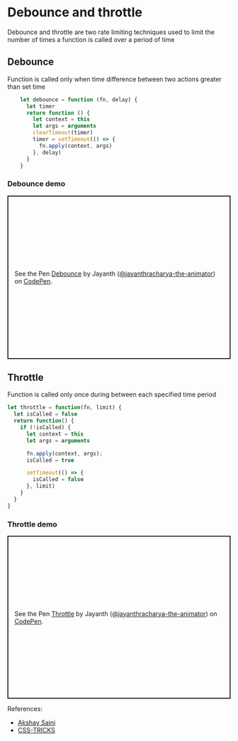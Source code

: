 # Debounce and throttle

Debounce and throttle are two rate limiting techniques used to limit the number of times a function is called over a period of time

## Debounce

Function is called only when time difference between two actions greater than set time
 
``` js
    let debounce = function (fn, delay) {
      let timer
      return function () {
        let context = this
        let args = arguments
        clearTimeout(timer)
        timer = setTimeout(() => {
          fn.apply(context, args)
        }, delay)
      }
    }
```

### Debounce demo
<p class="codepen" data-height="368" data-theme-id="dark" data-default-tab="result" data-user="jayanthracharya-the-animator" data-slug-hash="MWprKQe" style="height: 368px; box-sizing: border-box; display: flex; align-items: center; justify-content: center; border: 2px solid; margin: 1em 0; padding: 1em;" data-pen-title="Debounce">
  <span>See the Pen <a href="https://codepen.io/jayanthracharya-the-animator/pen/MWprKQe">
  Debounce</a> by Jayanth (<a href="https://codepen.io/jayanthracharya-the-animator">@jayanthracharya-the-animator</a>)
  on <a href="https://codepen.io">CodePen</a>.</span>
</p>
<script async src="https://cpwebassets.codepen.io/assets/embed/ei.js"></script>

## Throttle

Function is called only once during between each specified time period

```js
let throttle = function(fn, limit) {
  let isCalled = false
  return function() {
    if (!isCalled) {
      let context = this
      let args = arguments

      fn.apply(context, args);
      isCalled = true

      setTimeout(() => {
        isCalled = false
      }, limit)
    }
  }
}
```

### Throttle demo

<p class="codepen" data-height="367" data-theme-id="dark" data-default-tab="result" data-user="jayanthracharya-the-animator" data-slug-hash="KKWZVGz" style="height: 367px; box-sizing: border-box; display: flex; align-items: center; justify-content: center; border: 2px solid; margin: 1em 0; padding: 1em;" data-pen-title="Throttle">
  <span>See the Pen <a href="https://codepen.io/jayanthracharya-the-animator/pen/KKWZVGz">
  Throttle</a> by Jayanth (<a href="https://codepen.io/jayanthracharya-the-animator">@jayanthracharya-the-animator</a>)
  on <a href="https://codepen.io">CodePen</a>.</span>
</p>
<script async src="https://cpwebassets.codepen.io/assets/embed/ei.js"></script>

References:
- [Akshay Saini](https://www.youtube.com/watch?v=tJhA0DrH5co)
- [CSS-TRICKS](https://css-tricks.com/debouncing-throttling-explained-examples/)
